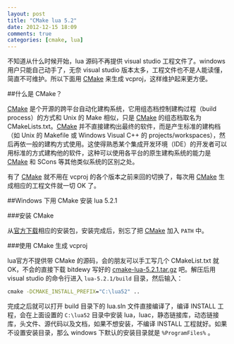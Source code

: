 ```yaml
---
layout: post
title: "CMake lua 5.2"
date: 2012-12-15 18:09
comments: true
categories: [cmake, lua]
---
```


不知道从什么时候开始，lua 源码不再提供 visual studio 工程文件了。windows 用户只能自己动手了，无奈 visual studio 版本太多，工程文件也不是人能读懂，简直不可维护。所以下面用 [CMake][] 来生成 vcproj，这样维护起来更方便。

##什么是 CMake？

[CMake][] 是个开源的跨平台自动化建构系统，它用组态档控制建构过程（build process）的方式和 Unix 的 Make 相似，只是 [CMake][] 的组态档取名为 CMakeLists.txt。[CMake][] 并不直接建构出最终的软件，而是产生标准的建构档（如 Unix 的 Makefile 或 Windows Visual C++ 的 projects/workspaces），然后再依一般的建构方式使用。这使得熟悉某个集成开发环境（IDE）的开发者可以用标准的方式建构他的软件，这种可以使用各平台的原生建构系统的能力是 [CMake][] 和 SCons 等其他类似系统的区别之处。

有了 [CMake][] 就不用在 vcproj 的各个版本之前来回的切换了，每次用 [CMake][] 生成相应的工程文件就一切 OK 了。

  [CMake]: http://www.cmake.org/


##Windows 下用 CMake 安装 lua 5.2.1

###安装 CMake

从[官方下载][00]相应的安装包，安装完成后，别忘了把 [CMake][] 加入 `PATH` 中。

  [00]: http://cmake.org/cmake/resources/software.html

###使用 CMake 生成 vcproj

lua官方不提供带 CMake 的源码，会的朋友可以手工写几个 CMakeList.txt 就 OK，不会的直接下载 bitdewy 写好的 [cmake-lua-5.2.1.tar.gz][01] 吧。解压后用 visual studio 的命令行进入 `lua-5.2.1/build` 目录，然后输入：

``` bat
cmake -DCMAKE_INSTALL_PREFIX="C:\lua52" ..
```

完成之后就可以打开 build 目录下的 lua.sln 文件直接编译了，编译 INSTALL 工程，会在上面设置的 `C:\lua52` 目录中安装 lua，luac，静态链接库，动态链接库，头文件、源代码以及文档，如果不想安装，不编译 INSTALL 工程就好。如果不设置安装目录，那么 windows 下默认的安装目录就是 `%ProgramFiles%` 。

  [01]: http://sdrv.ms/TTp5Y6
